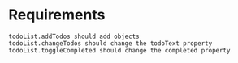 Requirements
=================================================

	todoList.addTodos should add objects
	todoList.changeTodos should change the todoText property
	todoList.toggleCompleted should change the completed property